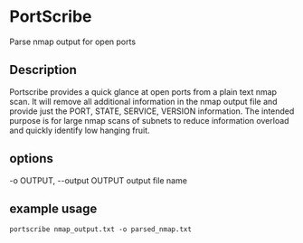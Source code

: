 # PortScribe
Parse nmap output for open ports

## Description
Portscribe provides a quick glance at open ports from a plain text nmap scan. It will remove all additional information in the nmap output file and provide just the PORT, STATE, SERVICE, VERSION information. The intended purpose is for large nmap scans of subnets to reduce information overload and quickly identify low hanging fruit.  

## options
-o OUTPUT, --output OUTPUT     output file name

## example usage
    portscribe nmap_output.txt -o parsed_nmap.txt
